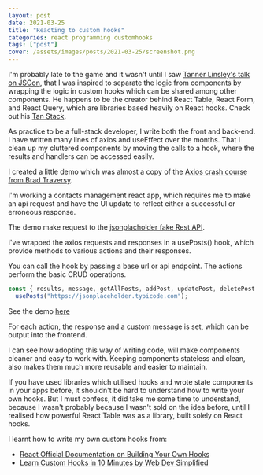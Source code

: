 ```yaml
---
layout: post
date: 2021-03-25
title: "Reacting to custom hooks"
categories: react programming customhooks
tags: ["post"]
cover: /assets/images/posts/2021-03-25/screenshot.png
---
```


I'm probably late to the game and it wasn't until I saw [Tanner Linsley's talk on JSCon](https://www.youtube.com/watch?v=J-g9ZJha8FE&t=1251s), that I was inspired to separate the logic from components by wrapping the logic in custom hooks which can be shared among other components. He happens to be the creator behind React Table, React Form, and React Query, which are libraries based heavily on React hooks. Check out his [Tan Stack](https://tanstack.com/).

As practice to be a full-stack developer, I write both the front and back-end. I have written many lines of axios and useEffect over the months. That I clean up my cluttered components by moving the calls to a hook, where the results and handlers can be accessed easily.

I created a little demo which was almost a copy of the [Axios crash course from Brad Traversy](https://www.youtube.com/watch?v=6LyagkoRWYA).

I'm working a contacts management react app, which requires me to make an api request and have the UI update to reflect either a successful or erroneous response.

The demo make request to the [jsonplacholder fake Rest API](https://jsonplaceholder.typicode.com/).

I've wrapped the axios requests and responses in a usePosts() hook, which provide methods to various actions and their responses.

You can call the hook by passing a base url or api endpoint. The actions perform the basic CRUD operations.

```javascript
const { results, message, getAllPosts, addPost, updatePost, deletePost } =
  usePosts("https://jsonplaceholder.typicode.com");
```

See the demo [here](https://project-hooks.herokuapp.com)

For each action, the response and a custom message is set, which can be output into the frontend.

I can see how adopting this way of writing code, will make components cleaner and easy to work with. Keeping components stateless and clean, also makes them much more reusable and easier to maintain.

If you have used libraries which utilised hooks and wrote state components in your apps before, it shouldn't be hard to understand how to write your own hooks. But I must confess, it did take me some time to understand, because I wasn't probably because I wasn't sold on the idea before, until I realised how powerful React Table was as a library, built solely on React hooks.

I learnt how to write my own custom hooks from:

- [React Official Documentation on Building Your Own Hooks](https://reactjs.org/docs/hooks-custom.html)
- [Learn Custom Hooks in 10 Minutes by Web Dev Simplified](https://www.youtube.com/watch?v=6ThXsUwLWvc&t=339s)
